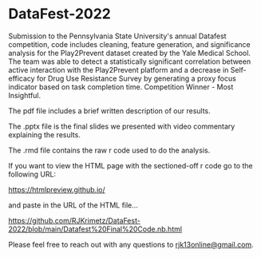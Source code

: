 # DataFest-2022
Submission to the Pennsylvania State University's annual Datafest competition, code includes cleaning, feature generation, and significance analysis for the Play2Prevent dataset created by the Yale Medical School. The team was able to detect a statistically significant correlation between active interaction with the Play2Prevent platform and a decrease in Self-efficacy for Drug Use Resistance Survey by generating a proxy  focus indicator based on task completion time. Competition Winner - Most Insightful.


The pdf file includes a brief written description of our results.

The .pptx file is the final slides we presented with video commentary explaining the results.

The .rmd file contains the raw r code used to do the analysis.

If you want to view the HTML page with the sectioned-off r code go to the following URL:

https://htmlpreview.github.io/

and paste in the URL of the HTML file…

https://github.com/RJKrimetz/DataFest-2022/blob/main/Datafest%20Final%20Code.nb.html

Please feel free to reach out with any questions to rjk13online@gmail.com. 
